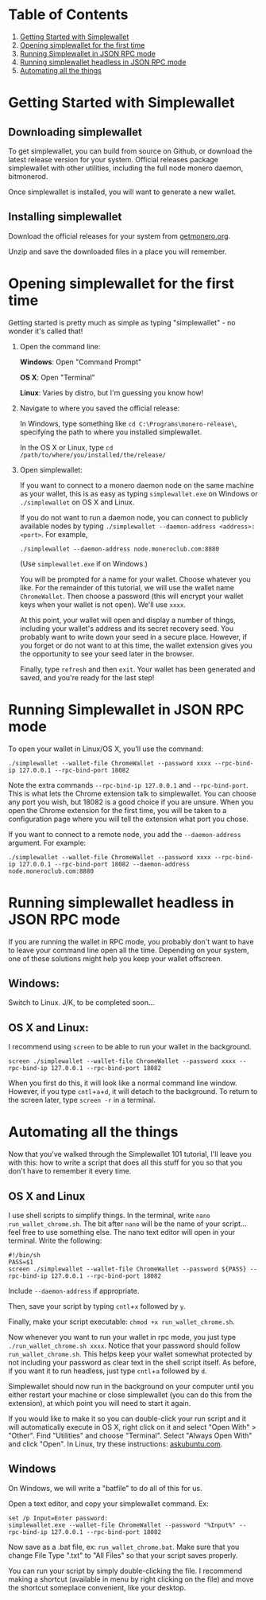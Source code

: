 # Table of Contents

1. [Getting Started with Simplewallet](#getting-started-with-simplewallet)
2. [Opening simplewallet for the first time](#opening-simplewallet-for-the-first-time)
3. [Running Simplewallet in JSON RPC mode](#running-simplewallet-in-json-rpc-mode)
4. [Running simplewallet headless in JSON RPC mode](#running-simplewallet-headless-in-json-rpc-mode)
5. [Automating all the things](#automating-all-the-things)


# Getting Started with Simplewallet

## Downloading simplewallet

To get simplewallet, you can build from source on Github, or download the latest release
version for your system. Official releases package simplewallet with other utilities, including
the full node monero daemon, bitmonerod.

Once simplewallet is installed, you will want to generate a new wallet.

## Installing simplewallet

Download the official releases for your system from [getmonero.org](https://getmonero.org/downloads/).

Unzip and save the downloaded files in a place you will remember.


# Opening simplewallet for the first time

Getting started is pretty much as simple as typing "simplewallet" - no wonder it's called that!

1. Open the command line:

   **Windows**: Open "Command Prompt"

   **OS X**: Open "Terminal"
   
   **Linux**: Varies by distro, but I'm guessing you know how!

2. Navigate to where you saved the official release:
   
   In Windows, type something like `cd C:\Programs\monero-release\`, specifying the path to
   where you installed simplewallet.
   
   In the OS X or Linux, type `cd /path/to/where/you/installed/the/release/`

3. Open simplewallet:

   If you want to connect to a monero daemon node on the same machine as your wallet, this is
   as easy as typing `simplewallet.exe` on Windows or `./simplewallet` on OS X and Linux.
   
   If you do not want to run a daemon node, you can connect to publicly available nodes by
   typing `./simplewallet --daemon-address <address>:<port>`. For example,
   
       ./simplewallet --daemon-address node.moneroclub.com:8880
   
   (Use `simplewallet.exe` if on Windows.)
   
   You will be prompted for a name for your wallet. Choose whatever you like. For the
   remainder of this tutorial, we will use the wallet name `ChromeWallet`. Then choose a
   password (this will encrypt your wallet keys when your wallet is not open). We'll use `xxxx`.
   
   At this point, your wallet will open and display a number of things, including your wallet's
   address and its secret recovery seed. You probably want to write down your seed in a
   secure place. However, if you forget or do not want to at this time, the wallet extension
   gives you the opportunity to see your seed later in the browser.
   
   Finally, type `refresh` and then `exit`. Your wallet has been generated and saved, and
   you're ready for the last step!


# Running Simplewallet in JSON RPC mode

To open your wallet in Linux/OS X, you'll use the command:

    ./simplewallet --wallet-file ChromeWallet --password xxxx --rpc-bind-ip 127.0.0.1 --rpc-bind-port 18082

Note the extra commands `--rpc-bind-ip 127.0.0.1` and `--rpc-bind-port`. This is what lets
the Chrome extension talk to simplewallet. You can choose any port you wish, but 18082 is a
good choice if you are unsure. When you open the Chrome extension for the first time, you
will be taken to a configuration page where you will tell the extension what port you chose.

If you want to connect to a remote node, you add the `--daemon-address` argument. For example:

    ./simplewallet --wallet-file ChromeWallet --password xxxx --rpc-bind-ip 127.0.0.1 --rpc-bind-port 18082 --daemon-address node.moneroclub.com:8880


# Running simplewallet headless in JSON RPC mode 

If you are running the wallet in RPC mode, you probably don't want to have to leave your
command line open all the time. Depending on your system, one of these solutions might help
you keep your wallet offscreen.

## Windows:

Switch to Linux. J/K, to be completed soon...

## OS X and Linux:

I recommend using `screen` to be able to run your wallet in the background.

    screen ./simplewallet --wallet-file ChromeWallet --password xxxx --rpc-bind-ip 127.0.0.1 --rpc-bind-port 18082
    
When you first do this, it will look like a normal command line window. However, if you type
`cntl`+`a`+`d`, it will detach to the background. To return to the screen later, type `screen -r`
in a terminal.


# Automating all the things

Now that you've walked through the Simplewallet 101 tutorial, I'll leave you with this: how
to write a script that does all this stuff for you so that you don't have to remember it every time.

## OS X and Linux

I use shell scripts to simplify things. In the terminal, write `nano run_wallet_chrome.sh`.
The bit after `nano` will be the name of your script... feel free to use something else.
The nano text editor will open in your terminal. Write the following:

    #!/bin/sh
    PASS=$1
    screen ./simplewallet --wallet-file ChromeWallet --password ${PASS} --rpc-bind-ip 127.0.0.1 --rpc-bind-port 18082
    
Include `--daemon-address` if appropriate.

Then, save your script by typing `cntl`+`x` followed by `y`.

Finally, make your script executable: `chmod +x run_wallet_chrome.sh`.

Now whenever you want to run your wallet in rpc mode, you just type `./run_wallet_chrome.sh xxxx`.
Notice that your password should follow `run_wallet_chrome.sh`. This helps keep your wallet 
somewhat protected by not including your password as clear text in the shell script itself.
As before, if you want it to run headless, just type `cntl`+`a` followed by `d`.

Simplewallet should now run in the background on your computer until you either restart
your machine or close simplewallet (you can do this from the extension), at which point you
will need to start it again.

If you would like to make it so you can double-click your run script and it will automatically
execute in OS X, right click on it and select "Open With" > "Other". Find "Utilities" and choose "Terminal".
Select "Always Open With" and click "Open". In Linux, try these instructions:
[askubuntu.com](http://askubuntu.com/questions/465531/how-to-make-a-shell-file-execute-by-double-click).

## Windows

On Windows, we will write a "batfile" to do all of this for us.

Open a text editor, and copy your simplewallet command. Ex:

    set /p Input=Enter password:
    simplewallet.exe --wallet-file ChromeWallet --password "%Input%" --rpc-bind-ip 127.0.0.1 --rpc-bind-port 18082
    
Now save as a .bat file, ex: `run_wallet_chrome.bat`.
Make sure that you change File Type ".txt" to "All Files" so that your script saves properly.

You can run your script by simply double-clicking the file. I recommend making a shortcut
(available in menu by right clicking on the file) and move the shortcut someplace convenient,
like your desktop.